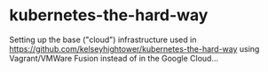 # kubernetes-the-hard-way

Setting up the base ("cloud") infrastructure used in <https://github.com/kelseyhightower/kubernetes-the-hard-way> using Vagrant/VMWare Fusion instead of in the Google Cloud...
